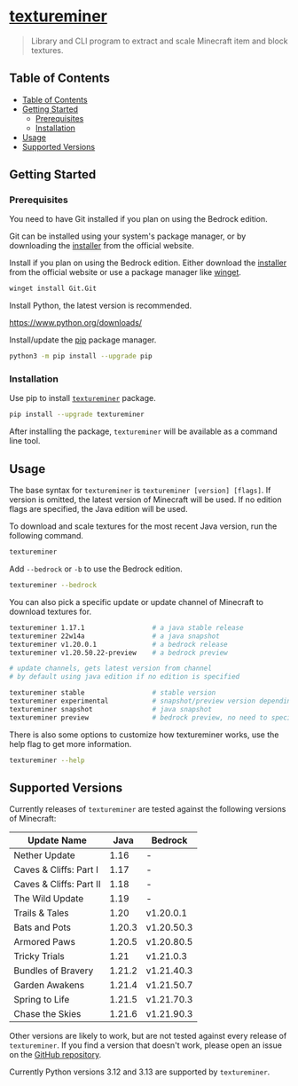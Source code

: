 # [textureminer](https://4mbl.link/gh/textureminer)

> Library and CLI program to extract and scale Minecraft item and block textures.

## Table of Contents

* [Table of Contents](#table-of-contents)
* [Getting Started](#getting-started)
  * [Prerequisites](#prerequisites)
  * [Installation](#installation)
* [Usage](#usage)
* [Supported Versions](#supported-versions)

## Getting Started

### Prerequisites

You need to have Git installed if you plan on using the Bedrock edition.

Git can be installed using your system's package manager, or by downloading the [installer](https://git-scm.com/download/) from the official website.

Install if you plan on using the Bedrock edition.
Either download the [installer](https://git-scm.com/download/) from the official website or use a package manager like [winget](https://learn.microsoft.com/en-us/windows/package-manager/winget/#install-winget).

```sh
winget install Git.Git
```

Install Python, the latest version is recommended.

<https://www.python.org/downloads/>

Install/update the [pip](https://pip.pypa.io/en/stable/) package manager.

```sh
python3 -m pip install --upgrade pip
```

### Installation

Use pip to install [`textureminer`](https://pypi.org/project/textureminer) package.

```sh
pip install --upgrade textureminer
```

After installing the package, `textureminer` will be available as a command line tool.

## Usage

The base syntax for `textureminer` is `textureminer [version] [flags]`. If version is omitted, the latest version of Minecraft will be used. If no edition flags are specified, the Java edition will be used.

To download and scale textures for the most recent Java version, run the following command.

```sh
textureminer
```

Add `--bedrock` or `-b` to use the Bedrock edition.

```sh
textureminer --bedrock
```

You can also pick a specific update or update channel of Minecraft to download textures for.

```sh
textureminer 1.17.1                 # a java stable release
textureminer 22w14a                 # a java snapshot
textureminer v1.20.0.1              # a bedrock release
textureminer v1.20.50.22-preview    # a bedrock preview

# update channels, gets latest version from channel
# by default using java edition if no edition is specified

textureminer stable                 # stable version
textureminer experimental           # snapshot/preview version depending on edition
textureminer snapshot               # java snapshot
textureminer preview                # bedrock preview, no need to specify edition

```

There is also some options to customize how textureminer works, use the help flag to get more information.

```sh
textureminer --help
```

## Supported Versions

Currently releases of `textureminer` are tested against the following versions of Minecraft:

| Update Name              | Java        | Bedrock        |
|--------------------------|-------------|----------------|
| Nether Update            | 1.16        | -              |
| Caves & Cliffs: Part I   | 1.17        | -              |
| Caves & Cliffs: Part II  | 1.18        | -              |
| The Wild Update          | 1.19        | -              |
| Trails & Tales           | 1.20        | v1.20.0.1      |
| Bats and Pots            | 1.20.3      | v1.20.50.3     |
| Armored Paws             | 1.20.5      | v1.20.80.5     |
| Tricky Trials            | 1.21        | v1.21.0.3      |
| Bundles of Bravery       | 1.21.2      | v1.21.40.3     |
| Garden Awakens           | 1.21.4      | v1.21.50.7     |
| Spring to Life           | 1.21.5      | v1.21.70.3     |
| Chase the Skies          | 1.21.6      | v1.21.90.3     |

Other versions are likely to work, but are not tested against every release of `textureminer`. If you find a version that doesn't work, please open an issue on the [GitHub repository](https://github.com/4mbl/textureminer/issues).

Currently Python versions 3.12 and 3.13 are supported by `textureminer`.
